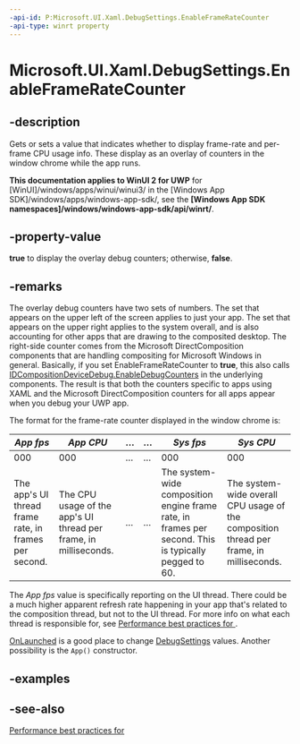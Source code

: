 ```yaml
---
-api-id: P:Microsoft.UI.Xaml.DebugSettings.EnableFrameRateCounter
-api-type: winrt property
---
```


<!-- Property syntax
public bool EnableFrameRateCounter { get;  set; }
-->

# Microsoft.UI.Xaml.DebugSettings.EnableFrameRateCounter

## -description

Gets or sets a value that indicates whether to display frame-rate and per-frame CPU usage info. These display as an overlay of counters in the window chrome while the app runs.

**This documentation applies to WinUI 2 for UWP** for [WinUI]/windows/apps/winui/winui3/ in the [Windows App SDK]/windows/apps/windows-app-sdk/, see the **[Windows App SDK namespaces]/windows/windows-app-sdk/api/winrt/**.

## -property-value

**true** to display the overlay debug counters; otherwise, **false**.

## -remarks

The overlay debug counters have two sets of numbers. The set that appears on the upper left of the screen applies to just your app. The set that appears on the upper right applies to the system overall, and is also accounting for other apps that are drawing to the composited desktop. The right-side counter comes from the Microsoft DirectComposition components that are handling compositing for Microsoft Windows in general. Basically, if you set EnableFrameRateCounter to **true**, this also calls [IDCompositionDeviceDebug.EnableDebugCounters](/windows/desktop/api/dcomp/nf-dcomp-idcompositiondevicedebug-enabledebugcounters) in the underlying components. The result is that both the counters specific to apps using XAML and the Microsoft DirectComposition counters for all apps appear when you debug your UWP app.

The format for the frame-rate counter displayed in the window chrome is:

| *App fps* | *App CPU* | … | … | *Sys fps* | *Sys CPU* |
| --- | --- | --- | --- | --- | --- |
| 000 | 000 | … | … | 000 | 000 |
| The app's UI thread frame rate, in frames per second. | The CPU usage of the app's UI thread per frame, in milliseconds. | … | … | The system-wide composition engine frame rate, in frames per second. This is typically pegged to 60. | The system-wide overall CPU usage of the composition thread per frame, in milliseconds. |

The *App fps* value is specifically reporting on the UI thread. There could be a much higher apparent refresh rate happening in your app that's related to the composition thread, but not to the UI thread. For more info on what each thread is responsible for, see [Performance best practices for ](/previous-versions/windows/apps/hh750313(v=win.10)).

[OnLaunched](application_onlaunched_859642554.md) is a good place to change [DebugSettings](debugsettings.md) values. Another possibility is the `App()` constructor.

## -examples

## -see-also

[Performance best practices for ](/previous-versions/windows/apps/hh750313(v=win.10))
